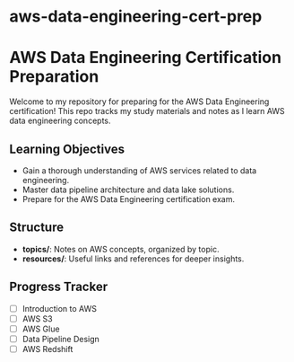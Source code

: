 # aws-data-engineering-cert-prep

# AWS Data Engineering Certification Preparation

Welcome to my repository for preparing for the AWS Data Engineering certification! This repo tracks my study materials and notes as I learn AWS data engineering concepts.

## Learning Objectives
- Gain a thorough understanding of AWS services related to data engineering.
- Master data pipeline architecture and data lake solutions.
- Prepare for the AWS Data Engineering certification exam.

## Structure
- **topics/**: Notes on AWS concepts, organized by topic.
- **resources/**: Useful links and references for deeper insights.

## Progress Tracker
- [ ] Introduction to AWS
- [ ] AWS S3
- [ ] AWS Glue
- [ ] Data Pipeline Design
- [ ] AWS Redshift
